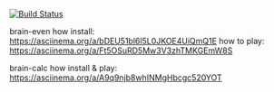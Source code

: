 [![Build Status](https://travis-ci.com/Web-proger/frontend-project-lvl1.svg?branch=master)](https://travis-ci.com/Web-proger/frontend-project-lvl1)

brain-even
how install: https://asciinema.org/a/bDEU51bl6l5L0JKOE4UiQmQ1E
how to play: https://asciinema.org/a/Ft5OSuRD5Mw3V3zhTMKGEmW8S

brain-calc
how install & play: https://asciinema.org/a/A9q9njb8whINMgHbcgc520YOT
